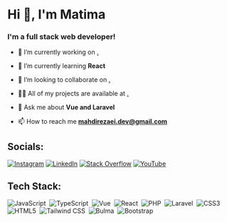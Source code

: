 <h1>Hi 👋, I'm Matima</h1>
<h3>I'm a full stack web developer!</h3>

- 🔭 I’m currently working on [.](h)

- 🌱 I’m currently learning **React**

- 👯 I’m looking to collaborate on [.](h)

<!--- - 🤝 I’m looking for help with [.](h) --->

- 👨‍💻 All of my projects are available at [.](.)

- 💬 Ask me about **Vue and Laravel**

- 📫 How to reach me **mahdirezaei.dev@gmail.com**

  
## Socials:
[![Instagram](https://img.shields.io/badge/Instagram-%23E4405F.svg?logo=Instagram&logoColor=white)](https://instagram.com/mahdirezaei_dev) [![LinkedIn](https://img.shields.io/badge/LinkedIn-%230077B5.svg?logo=linkedin&logoColor=white)](https://linkedin.com/in/mahdirezaei_dev) [![Stack Overflow](https://img.shields.io/badge/-Stackoverflow-FE7A16?logo=stack-overflow&logoColor=white)](https://stackoverflow.com/users/mahdirezaei_dev) [![YouTube](https://img.shields.io/badge/YouTube-%23FF0000.svg?logo=YouTube&logoColor=white)](https://youtube.com/@mahdirezaei_dev) 

## Tech Stack:
![JavaScript](https://img.shields.io/badge/-JavaScript-05122A?style=flat&logo=javascript)&nbsp;
![TypeScript](https://img.shields.io/badge/-TypeScript-05122A?style=flat&logo=TypeScript)&nbsp;
![Vue](https://img.shields.io/badge/-Vue-05122A?style=flat&logo=vue.js)&nbsp;
![React](https://img.shields.io/badge/-React-05122A?style=flat&logo=react)&nbsp;
![PHP](https://img.shields.io/badge/-PHP-05122A?style=flat&logo=php)&nbsp;
![Laravel](https://img.shields.io/badge/-Laravel-05122A?style=flat&logo=laravel)&nbsp;
![CSS3](https://img.shields.io/badge/-CSS3-05122A?style=flat&logo=CSS3&logoColor=1572B6)&nbsp;
![HTML5](https://img.shields.io/badge/-HTML5-05122A?style=flat&logo=html5&logoColor=FF5733)&nbsp;
![Tailwind CSS](https://img.shields.io/badge/-Tailwind%20CSS-05122A?style=flat&logo=tailwindcss)&nbsp;
![Bulma](https://img.shields.io/badge/-Bulma-05122A?style=flat&logo=bulma)&nbsp;
![Bootstrap](https://img.shields.io/badge/-Bootstrap-05122A?style=flat&logo=bootstrap)&nbsp;
